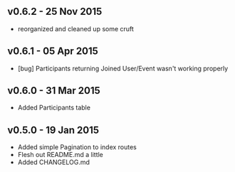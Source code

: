 ## v0.6.2 - 25 Nov 2015
- reorganized and cleaned up some cruft

## v0.6.1 - 05 Apr 2015
- [bug] Participants returning Joined User/Event wasn't working properly

## v0.6.0 - 31 Mar 2015
- Added Participants table

## v0.5.0 - 19 Jan 2015
- Added simple Pagination to index routes
- Flesh out README.md a little
- Added CHANGELOG.md
